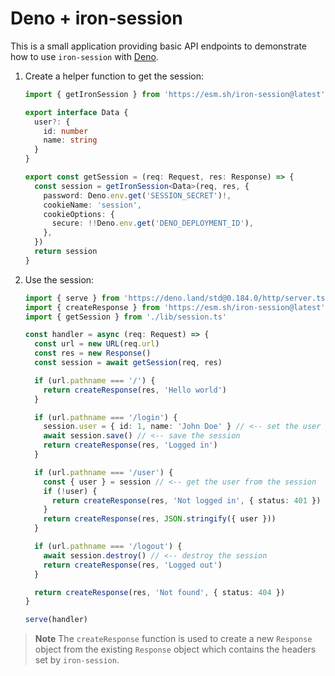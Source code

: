 # Deno + iron-session

This is a small application providing basic API endpoints to demonstrate how to
use `iron-session` with [Deno](https://deno.land/).

1. Create a helper function to get the session:

   ```ts
   import { getIronSession } from 'https://esm.sh/iron-session@latest'

   export interface Data {
     user?: {
       id: number
       name: string
     }
   }

   export const getSession = (req: Request, res: Response) => {
     const session = getIronSession<Data>(req, res, {
       password: Deno.env.get('SESSION_SECRET')!,
       cookieName: 'session',
       cookieOptions: {
         secure: !!Deno.env.get('DENO_DEPLOYMENT_ID'),
       },
     })
     return session
   }
   ```

2. Use the session:

   ```ts
   import { serve } from 'https://deno.land/std@0.184.0/http/server.ts'
   import { createResponse } from 'https://esm.sh/iron-session@latest'
   import { getSession } from './lib/session.ts'

   const handler = async (req: Request) => {
     const url = new URL(req.url)
     const res = new Response()
     const session = await getSession(req, res)

     if (url.pathname === '/') {
       return createResponse(res, 'Hello world')
     }

     if (url.pathname === '/login') {
       session.user = { id: 1, name: 'John Doe' } // <-- set the user in the session
       await session.save() // <-- save the session
       return createResponse(res, 'Logged in')
     }

     if (url.pathname === '/user') {
       const { user } = session // <-- get the user from the session
       if (!user) {
         return createResponse(res, 'Not logged in', { status: 401 })
       }
       return createResponse(res, JSON.stringify({ user }))
     }

     if (url.pathname === '/logout') {
       await session.destroy() // <-- destroy the session
       return createResponse(res, 'Logged out')
     }

     return createResponse(res, 'Not found', { status: 404 })
   }

   serve(handler)
   ```

<!-- prettier-ignore -->
> **Note**
> The `createResponse` function is used to create a new `Response` object from the existing `Response` object which contains the headers set by `iron-session`.
